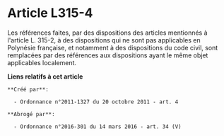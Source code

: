 # Article L315-4

Les références faites, par des dispositions des articles mentionnés à l'article L. 315-2, à des dispositions qui ne sont pas
applicables en Polynésie française, et notamment à des dispositions du code civil, sont remplacées par des références aux
dispositions ayant le même objet applicables localement.

**Liens relatifs à cet article**

	**Créé par**:

	  - Ordonnance n°2011-1327 du 20 octobre 2011 - art. 4

	**Abrogé par**:

	  - Ordonnance n°2016-301 du 14 mars 2016 - art. 34 (V)
